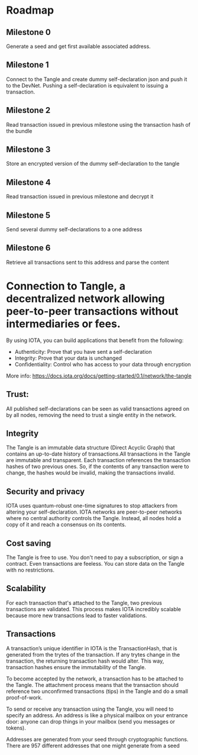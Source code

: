 # Roadmap

## Milestone 0

Generate a seed and get first available associated address. 

## Milestone 1 

Connect to the Tangle and create dummy self-declaration json and push it to the DevNet. Pushing a self-declaration is equivalent to issuing a transaction.

## Milestone 2

Read transaction issued in previous milestone using the transaction hash of the bundle

## Milestone 3
 
Store an encrypted version of the dummy self-declaration to the tangle

## Milestone 4

Read transaction issued in previous milestone and decrypt it

## Milestone 5

Send several dummy self-declarations to a one address

## Milestone 6

Retrieve all transactions sent to this address and parse the content

# Connection to Tangle, a decentralized network allowing peer-to-peer transactions without intermediaries or fees. 

By using IOTA, you can build applications that benefit from the following:
-    Authenticity: Prove that you have sent a self-declaration
-    Integrity: Prove that your data is unchanged
-    Confidentiality: Control who has access to your data through encryption

More info: https://docs.iota.org/docs/getting-started/0.1/network/the-tangle


## Trust:
All published self-declarations can be seen as valid transactions agreed on by all nodes, removing the need to trust a single entity in the network.

## Integrity
The Tangle is an immutable data structure (Direct Acyclic Graph) that contains an up-to-date history of transactions.All transactions in the Tangle are immutable and transparent.
Each transaction references the transaction hashes of two previous ones. So, if the contents of any transaction were to change, the hashes would be invalid, making the transactions invalid.

## Security and privacy
IOTA uses quantum-robust one-time signatures to stop attackers from altering your self-declaration.
IOTA networks are peer-to-peer networks where no central authority controls the Tangle. Instead, all nodes hold a copy of it and reach a consensus on its contents.

## Cost saving
The Tangle is free to use. You don't need to pay a subscription, or sign a contract. Even transactions are feeless. You can store data on the Tangle with no restrictions.

## Scalability
For each transaction that's attached to the Tangle, two previous transactions are validated. This process makes IOTA incredibly scalable because more new transactions lead to faster validations.

## Transactions
A transaction’s unique identifier in IOTA is the TransactionHash, that is generated from the trytes of the transaction. If any trytes change in the transaction, the returning transaction hash would alter. This way, transaction hashes ensure the immutability of the Tangle.

To become accepted by the network, a transaction has to be attached to the Tangle. The attachment process means that the transaction should reference two unconfirmed transactions (tips) in the Tangle and do a small proof-of-work. 

To send or receive any transaction using the Tangle, you will need to specify an address. An address is like a physical mailbox on your entrance door: anyone can drop things in your mailbox (send you messages or tokens).

Addresses are generated from your seed through cryptographic functions. There are 957 different addresses that one might generate from a seed



